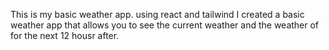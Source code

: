 This is my basic weather app. using react and tailwind I created a basic weather app that allows you to see the current weather and the weather of for the next 12 housr after. 

